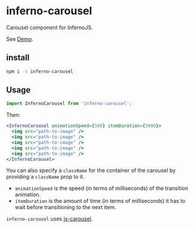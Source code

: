 <!-- @format -->

# inferno-carousel

Carousel component for InfernoJS.

See [Demo](https://aprilmintacpineda.github.io/inferno-carousel/).

## install

```sh
npm i -s inferno-carousel
```

## Usage

```jsx
import InfernoCarousel from 'inferno-carousel';
```

Then:

```jsx
<InfernoCarousel animationSpeed={500} itemDuration={5000}>
  <img src="path-to-image" />
  <img src="path-to-image" />
  <img src="path-to-image" />
  <img src="path-to-image" />
  <img src="path-to-image" />
</InfernoCarousel>
```

You can also specify a `className` for the container of the carousel by providing a `className` prop to it.

- `animationSpeed` is the speed (in terms of milliseconds) of the transition animation.
- `itemDuration` is the amount of time (in terms of milliseconds) it has to wait before transitioning to the next item.

`inferno-carousel` uses [js-carousel](https://github.com/aprilmintacpineda/js-carousel).
